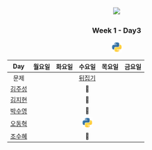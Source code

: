 <div align="center">
  <h3><img src="https://user-images.githubusercontent.com/46666296/133788774-1bba4108-db05-4d35-88ac-e355f29040a0.png"></h3>

  ### <center>**Week 1 - Day3**</center>
  <!--Python-->
  <img src="https://raw.githubusercontent.com/vscode-icons/vscode-icons/master/icons/file_type_python.svg" height="25"/>
  
  <!--문제를 풀었으면 위의 아이콘을 복사해서 붙여넣기-->
  <!--링크 삽입할 때 Forked Repo(개인 저장소)가 아닌 Remote Repo(원본 저장소) 주소를 붙여넣을 것-->
  |Day|월요일|화요일|수요일|목요일|금요일|
  |:---------------:|:---------------:|:---------------:|:---------------:|:---------------:|:---------------:|
  |문제|||[뒤집기](https://www.acmicpc.net/problem/1439)|
  |[김주성](https://github.com/kjs2109)||| 🧠 |
  |[김지현](https://github.com/codehyunn)||| 🧠 |
  |[박수영](https://github.com/nstalways)||| 🧠 |
  |[오동혁](https://github.com/97DongHyeokOH)|||[<img src="https://raw.githubusercontent.com/vscode-icons/vscode-icons/master/icons/file_type_python.svg" height="25"/>](./BOJ1439_오동혁.py)|
  |[조수혜](https://github.com/suhyehye)||| 🧠 |
</div>
